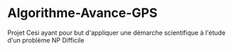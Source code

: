 # Algorithme-Avance-GPS
Projet Cesi ayant pour but d'appliquer une démarche scientifique à l'étude d'un problème NP Difficile

